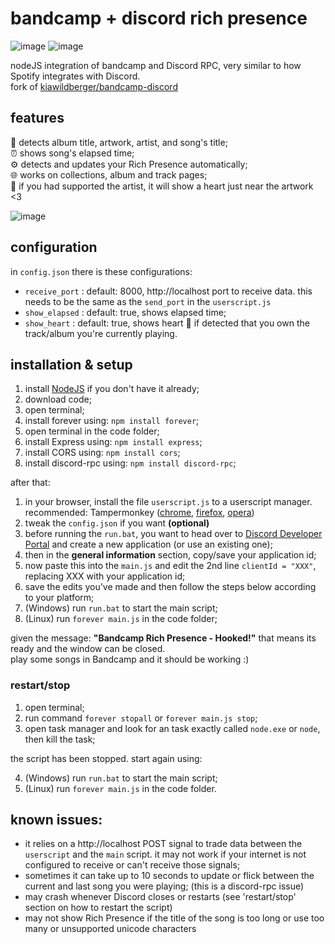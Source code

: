 # bandcamp + discord rich presence


![image](https://user-images.githubusercontent.com/44883301/181871960-c4de7d71-adac-49ec-9fde-24376479bda3.png)
![image](https://user-images.githubusercontent.com/44883301/181871927-9d15dd0a-f3eb-495f-b73b-1332398f19fb.png)


nodeJS integration of bandcamp and Discord RPC, very similar to how Spotify integrates with Discord.\
fork of  [kiawildberger/bandcamp-discord](https://github.com/kiawildberger/bandcamp-discord) 

## features

🎵 detects album title, artwork, artist, and song's title;\
⏰ shows song's elapsed time;\
⚙️ detects and updates your Rich Presence automatically;\
🌐 works on collections, album and track pages;\
💙 if you had supported the artist, it will show a heart just near the artwork  <3

![image](https://user-images.githubusercontent.com/44883301/181872010-7e3b6eba-4129-4ee5-9853-02c4ee672b22.png)

## configuration

in `config.json`  there is these configurations:

- `receive_port` : default: 8000, http://localhost port to receive data. this needs to be the same as the `send_port` in the `userscript.js`
- `show_elapsed` : default: true, shows elapsed time;
- `show_heart` : default: true, shows heart 💙 if detected that you own the track/album you're currently playing.

## installation & setup

1. install [NodeJS](https://nodejs.org/en/) if you don't have it already;
2. download code;
3. open terminal;
4. install forever using: `npm install forever`;
5. open terminal in the code folder;
6. install Express using: `npm install express`;
7. install CORS using: `npm install cors`;
8. install discord-rpc using: `npm install discord-rpc`;

after that:

1. in your browser, install the file `userscript.js` to a userscript manager. recommended: Tampermonkey ([chrome](https://chrome.google.com/webstore/detail/tampermonkey/dhdgffkkebhmkfjojejmpbldmpobfkfo;), [firefox](https://addons.mozilla.org/en-US/firefox/addon/tampermonkey), [opera](https://addons.opera.com/en/extensions/details/tampermonkey-beta/))
2. tweak the `config.json` if you want **(optional)**
3. before running the `run.bat`, you want to head over to [Discord Developer Portal](https://discord.com/developers/applications) and create a new application (or use an existing one);
4. then in the **general information** section, copy/save your application id;
5. now paste this into the `main.js` and edit the 2nd line `clientId = "XXX"`, replacing XXX with your application id;
6. save the edits you've made and then follow the steps below according to your platform;
7. (Windows) run `run.bat` to start the main script;
3. (Linux) run `forever main.js` in the code folder;

given the message: **"Bandcamp Rich Presence - Hooked!"** that means its ready and the window can be closed.\
play some songs in Bandcamp and it should be working :)

### restart/stop

1. open terminal;
2. run command `forever stopall` or `forever main.js stop`;
3. open task manager and look for an task exactly called `node.exe` or `node`, then kill the task;

the script has been stopped. start again using:

4. (Windows) run `run.bat` to start the main script;
4. (Linux) run `forever main.js` in the code folder.

## known issues:
- it relies on a http://localhost POST signal to trade data between the `userscript` and the `main` script. it may not work if your internet is not configured to receive or can't receive those signals;
- sometimes it can take up to 10 seconds to update or flick between the current and last song you were playing; (this is a discord-rpc issue)
- may crash whenever Discord closes or restarts (see 'restart/stop' section on how to restart the script)
- may not show Rich Presence if the title of the song is too long or use too many or unsupported unicode characters
